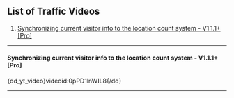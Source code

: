 ## List of Traffic Videos
1.  [Synchronizing current visitor info to the location count system - V1.1.1+ \[Pro\]](#v1)

***

#### <a class="doc-top"  name="v1"></a>Synchronizing current visitor info to the location count system - V1.1.1+ \[Pro\]

<div>{dd_yt_video}videoid:0pPD1lnWIL8{/dd}</div>
    
***
